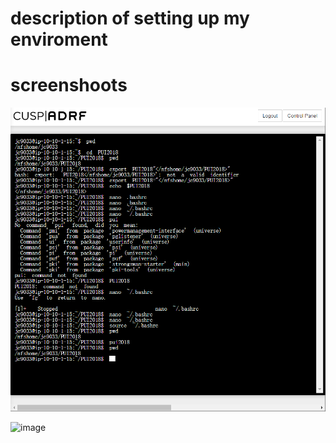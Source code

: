 # description of setting up my enviroment 


# screenshoots
 ![image](HW1_jc9033/image/JunjieCai_assignment1_code.png)
 
 ![image](HW1_jc9033/image/JunjieCai_assignment1_bashrc.png)